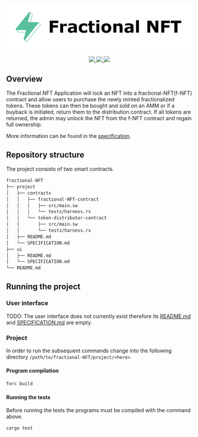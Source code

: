 <p align="center">
    <picture>
        <source media="(prefers-color-scheme: dark)" srcset=".docs/fractional-NFT-dark.png">
        <img alt="light theme" src=".docs/fractional-NFT-light.png">
    </picture>
</p>

<p align="center">
    <a href="https://crates.io/crates/forc/0.35.2" alt="forc">
        <img src="https://img.shields.io/badge/forc-v0.35.2-orange" />
    </a>
    <a href="https://crates.io/crates/fuel-core/0.17.2" alt="fuel-core">
        <img src="https://img.shields.io/badge/fuel--core-v0.17.2-yellow" />
    </a>
    <a href="https://crates.io/crates/fuels/0.36.1" alt="forc">
        <img src="https://img.shields.io/badge/fuels-v0.36.1-blue" />
    </a>
</p>

## Overview

The Fractional NFT Application will lock an NFT into a fractional-NFT(f-NFT) contract and allow users to purchase the newly minted fractionalized tokens. These tokens can then be bought and sold on an AMM or if a buyback is initiated, return them to the distribution contract. If all tokens are returned, the admin may unlock the NFT from the f-NFT contract and regain full ownership.

More information can be found in the [specification](./project/SPECIFICATION.md).

## Repository structure

The project consists of two smart contracts.

```sh
fractional-NFT
├── project
│   ├── contracts
│   │   ├── fractional-NFT-contract
│   │   │   ├── src/main.sw
│   │   │   └── tests/harness.rs
│   │   └── token-distributor-contract
│   │       ├── src/main.sw
│   │       └── tests/harness.rs
│   ├── README.md
│   └── SPECIFICATION.md
├── ui
│   ├── README.md
│   └── SPECIFICATION.md
└── README.md
```

## Running the project

### User interface

TODO: The user interface does not currently exist therefore its [README.md](ui/README.md) and [SPECIFICATION.md](ui/SPECIFICATION.md) are empty.

### Project

In order to run the subsequent commands change into the following directory `/path/to/fractional-NFT/project/<here>`.

#### Program compilation

```bash
forc build
```

#### Running the tests

Before running the tests the programs must be compiled with the command above.

```bash
cargo test
```
